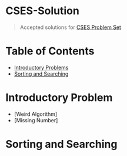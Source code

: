 # CSES-Solution
> Accepted solutions for [CSES Problem Set](https://cses.fi/problemset)
# Table of Contents
* [Introductory Problems](#Introductory-Problems)
* [Sorting and Searching](#Sorting-and-Searching)
# Introductory Problem <a id='Introductory-Problems'></a>
* [Weird Algorithm]
* [Missing Number]
# Sorting and Searching <a id='Sorting-and-Searching'></a>